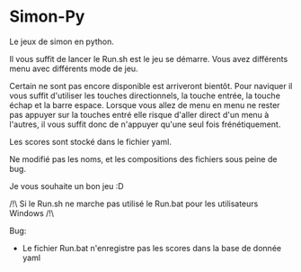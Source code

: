 # Simon-Py
Le jeux de simon en python.

Il vous suffit de lancer le Run.sh est le jeu se démarre.
Vous avez différents menu avec différents mode de jeu.

Certain ne sont pas encore disponible est arriveront bientôt.
Pour naviquer il vous suffit d'utiliser les touches directionnels, la touche entrée, la touche échap et la barre espace.
Lorsque vous allez de menu en menu ne rester pas appuyer sur la touches entré elle risque d'aller direct d'un menu à l'autres,
il vous suffit donc de n'appuyer qu'une seul fois frénétiquement.

Les scores sont stocké dans le fichier yaml. 

Ne modifié pas les noms, et les compositions des fichiers sous peine de bug.

Je vous souhaite un bon jeu :D

/!\ Si le Run.sh ne marche pas utilisé le Run.bat pour les utilisateurs Windows /!\

Bug:
  - Le fichier Run.bat n'enregistre pas les scores dans la base de donnée yaml
